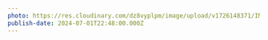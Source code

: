 ```yaml
---
photo: https://res.cloudinary.com/dz8vyplpm/image/upload/v1726148371/IMG_0084_x9zeg9.jpg
publish-date: 2024-07-01T22:48:00.000Z
---
```

